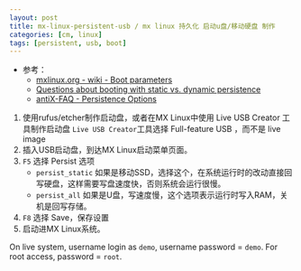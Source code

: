 ```yaml
---
layout: post
title: mx-linux-persistent-usb / mx linux 持久化 启动u盘/移动硬盘 制作
categories: [cm, linux]
tags: [persistent, usb, boot]
---
```


* 参考： 
  * [mxlinux.org - wiki - Boot parameters](https://mxlinux.org/wiki/system/boot-parameters/#Persistence)
  * [Questions about booting with static vs. dynamic persistence](https://forum.mxlinux.org/viewtopic.php?t=57586)
  * [antiX-FAQ - Persistence Options](https://download.tuxfamily.org/antix/docs-antiX-19/FAQ/persistence.html)


1. 使用rufus/etcher制作启动盘，或者在MX Linux中使用 Live USB Creator 工具制作启动盘
    `Live USB Creator`工具选择 Full-feature USB ，而不是 live image
1. 插入USB启动盘，到达MX Linux启动菜单页面。
1. `F5` 选择 Persist 选项
    * `persist_static` 如果是移动SSD，选择这个，在系统运行时的改动直接回写硬盘，这样需要写盘速度快，否则系统会运行很慢。
    * `persist_all` 如果是U盘，写速度慢，这个选项表示运行时写入RAM，关机是回写存储。
1. `F8` 选择 Save，保存设置
1. 启动进MX Linux系统。


On live system, username login as `demo`, username password = `demo`. For root access, password = `root`.














